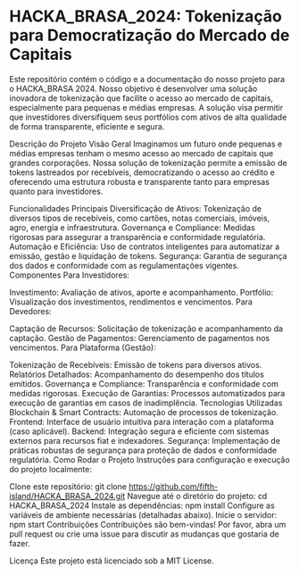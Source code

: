 # HACKA_BRASA_2024: Tokenização para Democratização do Mercado de Capitais
Este repositório contém o código e a documentação do nosso projeto para o HACKA_BRASA 2024. Nosso objetivo é desenvolver uma solução inovadora de tokenização que facilite o acesso ao mercado de capitais, especialmente para pequenas e médias empresas. A solução visa permitir que investidores diversifiquem seus portfólios com ativos de alta qualidade de forma transparente, eficiente e segura.

Descrição do Projeto
Visão Geral
Imaginamos um futuro onde pequenas e médias empresas tenham o mesmo acesso ao mercado de capitais que grandes corporações. Nossa solução de tokenização permite a emissão de tokens lastreados por recebíveis, democratizando o acesso ao crédito e oferecendo uma estrutura robusta e transparente tanto para empresas quanto para investidores.

Funcionalidades Principais
Diversificação de Ativos: Tokenização de diversos tipos de recebíveis, como cartões, notas comerciais, imóveis, agro, energia e infraestrutura.
Governança e Compliance: Medidas rigorosas para assegurar a transparência e conformidade regulatória.
Automação e Eficiência: Uso de contratos inteligentes para automatizar a emissão, gestão e liquidação de tokens.
Segurança: Garantia de segurança dos dados e conformidade com as regulamentações vigentes.
Componentes
Para Investidores:

Investimento: Avaliação de ativos, aporte e acompanhamento.
Portfólio: Visualização dos investimentos, rendimentos e vencimentos.
Para Devedores:

Captação de Recursos: Solicitação de tokenização e acompanhamento da captação.
Gestão de Pagamentos: Gerenciamento de pagamentos nos vencimentos.
Para Plataforma (Gestão):

Tokenização de Recebíveis: Emissão de tokens para diversos ativos.
Relatórios Detalhados: Acompanhamento do desempenho dos títulos emitidos.
Governança e Compliance: Transparência e conformidade com medidas rigorosas.
Execução de Garantias: Processos automatizados para execução de garantias em casos de inadimplência.
Tecnologias Utilizadas
Blockchain & Smart Contracts: Automação de processos de tokenização.
Frontend: Interface de usuário intuitiva para interação com a plataforma (caso aplicável).
Backend: Integração segura e eficiente com sistemas externos para recursos fiat e indexadores.
Segurança: Implementação de práticas robustas de segurança para proteção de dados e conformidade regulatória.
Como Rodar o Projeto
Instruções para configuração e execução do projeto localmente:

Clone este repositório: git clone https://github.com/fifth-island/HACKA_BRASA_2024.git
Navegue até o diretório do projeto: cd HACKA_BRASA_2024
Instale as dependências: npm install
Configure as variáveis de ambiente necessárias (detalhadas abaixo).
Inicie o servidor: npm start
Contribuições
Contribuições são bem-vindas! Por favor, abra um pull request ou crie uma issue para discutir as mudanças que gostaria de fazer.

Licença
Este projeto está licenciado sob a MIT License.
